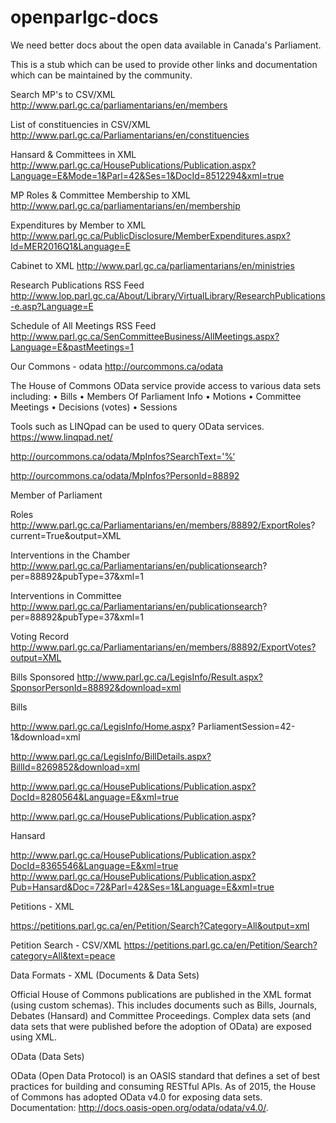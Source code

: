 # openparlgc-docs

We need better docs about the open data available in Canada's Parliament.

This is a stub which can be used to provide other links and documentation which can be maintained by the community.  

Search MP's to CSV/XML
  http://www.parl.gc.ca/parliamentarians/en/members


List of constituencies in CSV/XML
  http://www.parl.gc.ca/Parliamentarians/en/constituencies


Hansard & Committees in XML
  http://www.parl.gc.ca/HousePublications/Publication.aspx?Language=E&Mode=1&Parl=42&Ses=1&DocId=8512294&xml=true


MP Roles & Committee Membership to XML
  http://www.parl.gc.ca/parliamentarians/en/membership


Expenditures by Member to XML
  http://www.parl.gc.ca/PublicDisclosure/MemberExpenditures.aspx?Id=MER2016Q1&Language=E


Cabinet to XML
  http://www.parl.gc.ca/parliamentarians/en/ministries


Research Publications RSS Feed
  http://www.lop.parl.gc.ca/About/Library/VirtualLibrary/ResearchPublications-e.asp?Language=E
  
  
Schedule of All Meetings RSS Feed
  http://www.parl.gc.ca/SenCommitteeBusiness/AllMeetings.aspx?Language=E&pastMeetings=1
  

Our Commons - odata 
  http://ourcommons.ca/odata

The House of Commons OData service provide access to various data sets including:
  • Bills
  • Members Of Parliament Info • Motions
  • Committee Meetings • Decisions (votes)
  • Sessions

Tools such as LINQpad can be used to query OData services. https://www.linqpad.net/

http://ourcommons.ca/odata/MpInfos?SearchText='%‘

http://ourcommons.ca/odata/MpInfos?PersonId=88892


Member of Parliament

Roles
http://www.parl.gc.ca/Parliamentarians/en/members/88892/ExportRoles? current=True&output=XML

Interventions in the Chamber
http://www.parl.gc.ca/Parliamentarians/en/publicationsearch? per=88892&pubType=37&xml=1

Interventions in Committee
http://www.parl.gc.ca/Parliamentarians/en/publicationsearch? per=88892&pubType=37&xml=1

Voting Record
http://www.parl.gc.ca/Parliamentarians/en/members/88892/ExportVotes?output=XML

Bills Sponsored
http://www.parl.gc.ca/LegisInfo/Result.aspx?SponsorPersonId=88892&download=xml


Bills

http://www.parl.gc.ca/LegisInfo/Home.aspx? ParliamentSession=42-1&download=xml

http://www.parl.gc.ca/LegisInfo/BillDetails.aspx?BillId=8269852&download=xml

http://www.parl.gc.ca/HousePublications/Publication.aspx?DocId=8280564&Language=E&xml=true 

http://www.parl.gc.ca/HousePublications/Publication.aspx?


Hansard

http://www.parl.gc.ca/HousePublications/Publication.aspx?DocId=8365546&Language=E&xml=true
http://www.parl.gc.ca/HousePublications/Publication.aspx?Pub=Hansard&Doc=72&Parl=42&Ses=1&Language=E&xml=true


Petitions - XML

https://petitions.parl.gc.ca/en/Petition/Search?Category=All&output=xml

Petition Search - CSV/XML
  https://petitions.parl.gc.ca/en/Petition/Search?category=All&text=peace



Data Formats - XML (Documents & Data Sets)

Official House of Commons publications are published in the XML format (using custom schemas). This includes documents such as Bills, Journals, Debates (Hansard) and Committee Proceedings.
Complex data sets (and data sets that were published before the adoption of OData) are exposed using XML.

OData (Data Sets)

OData (Open Data Protocol) is an OASIS standard that defines a set of best practices for building and consuming RESTful APIs. As of 2015, the House of Commons has adopted OData v4.0 for exposing data sets.
Documentation: http://docs.oasis-open.org/odata/odata/v4.0/.
